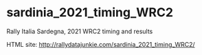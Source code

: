 # sardinia_2021_timing_WRC2
Rally Italia Sardegna, 2021 WRC2 timing and results

HTML site: http://rallydatajunkie.com/sardinia_2021_timing_WRC2/
